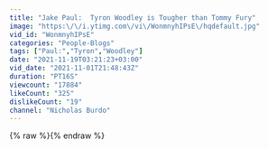 ```yaml
---
title: "Jake Paul:  Tyron Woodley is Tougher than Tommy Fury"
image: "https:\/\/i.ytimg.com\/vi\/WonmnyhIPsE\/hqdefault.jpg"
vid_id: "WonmnyhIPsE"
categories: "People-Blogs"
tags: ["Paul:","Tyron","Woodley"]
date: "2021-11-19T03:21:23+03:00"
vid_date: "2021-11-01T21:48:43Z"
duration: "PT16S"
viewcount: "17884"
likeCount: "325"
dislikeCount: "19"
channel: "Nicholas Burdo"
---
```

{% raw %}{% endraw %}
